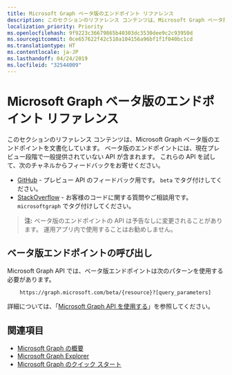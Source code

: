 ```yaml
---
title: Microsoft Graph ベータ版のエンドポイント リファレンス
description: このセクションのリファレンス コンテンツは、Microsoft Graph ベータ版のエンドポイントを文書化しています。 ベータ版のエンドポイントには、現在プレビュー段階で一般提供されていない API が含まれます。 これらの API を試して、次のチャネルからフィードバックをお寄せください。
localization_priority: Priority
ms.openlocfilehash: 9f9223c36679865b40303dc3530dee9c2c93950d
ms.sourcegitcommit: 0ce657622f42c510a104156a96bf1f1f040bc1cd
ms.translationtype: HT
ms.contentlocale: ja-JP
ms.lasthandoff: 04/24/2019
ms.locfileid: "32544009"
---
```

# <a name="microsoft-graph-beta-endpoint-reference"></a>Microsoft Graph ベータ版のエンドポイント リファレンス

このセクションのリファレンス コンテンツは、Microsoft Graph ベータ版のエンドポイントを文書化しています。 ベータ版のエンドポイントには、現在プレビュー段階で一般提供されていない API が含まれます。 これらの API を試して、次のチャネルからフィードバックをお寄せください。

- [GitHub](https://github.com/OfficeDev/microsoft-graph-docs/issues) - プレビュー API のフィードバック用です。 `beta` でタグ付けしてください。
- [StackOverflow](https://stackoverflow.com/questions/tagged/microsoftgraph) - お客様のコードに関する質問やご相談用です。 `microsoftgraph` でタグ付けしてください。

> **注:** ベータ版のエンドポイントの API は予告なしに変更されることがあります。 運用アプリ内で使用することはお勧めしません。 

## <a name="call-the-beta-endpoint"></a>ベータ版エンドポイントの呼び出し

Microsoft Graph API では、ベータ版エンドポイントは次のパターンを使用する必要があります。

```
    https://graph.microsoft.com/beta/{resource}?[query_parameters]
```

詳細については、「[Microsoft Graph API を使用する](/graph/use-the-api)」を参照してください。

## <a name="see-also"></a>関連項目

- [Microsoft Graph の概要](/graph/overview)
- [Microsoft Graph Explorer](https://developer.microsoft.com/graph/graph-explorer)
- [Microsoft Graph のクイック スタート](https://developer.microsoft.com/graph/quick-start)

